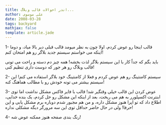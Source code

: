 ```yaml
---
title: اندر احوالات قالب وبلاگ...
author: علی موسوی
date: 2008-03-28
tags: backyard
mathjax: false
template: article.jade
---
```


1- قالب اینجا رو عوض کردم، اولا چون به نظر میومد قالب قبلی دیر بالا میاد، و دوما اینکه می خواستم سیستم جدید بلاگر رو هم امتحان کنم!

باید بگم که جداً کار با این سیستم بلاگر لذت بخشه! همه چیز دم دسته و راحت می تونی قالب وبلاگ رو هر جور که دوست داری تنظیم کنی!

2- سیستم کامنتینگ رو هم عوض کردم و فعلا از کامنتینگ خود بلاگر استفاده می کنم! این سیستم بیشتر می تونه خودش رو با مطالب هماهنگ کنه!

3- عوض کردن این قالب خیلی وقتگیر شد! قالب با فایر فاکس مشکل نداشت اما توی ابنترنت اکسپلورر به هم می ریخت، بعد از اینکه این مشکل رو حل کردم، یک بنده خدایی، اطلاع داد که تو اپرا هنوز مشکل داره، و من هم مجبور شدم دوباره برم مشکل یابی و این حرفا! ولی در حال حاضر حداقل توی این سه مرورگر دیگه مشکلی نداره!

4- رنگ بندی صفحه هنوز ممکنه عوض شه!
